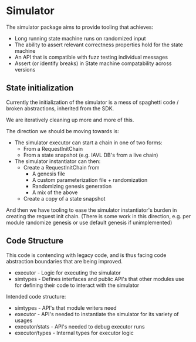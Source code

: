 # Simulator

The simulator package aims to provide tooling that achieves:

* Long running state machine runs on randomized input
* The ability to assert relevant correctness properties hold for the state machine
* An API that is compatible with fuzz testing individual messages
* Assert (or identify breaks) in State machine compatability across versions

## State initialization

Currently the initialization of the simulator is a mess of spaghetti code / broken abstractions, inherited from the SDK.

We are iteratively cleaning up more and more of this.

The direction we should be moving towards is:
* The simulator executor can start a chain in one of two forms:
    - From a RequestInitChain
    - From a state snapshot (e.g. IAVL DB's from a live chain)
* The simulator instantiator can then:
    - Create a RequestInitChain from
        - A genesis file
        - A custom parameterization file + randomization
        - Randomizing genesis generation
        - A mix of the above
    - Create a copy of a state snapshot

And then we have tooling to ease the simulator instantiator's burden in creating the request init chain.
(There is some work in this direction, e.g. per module randomize genesis or use default genesis if unimplemented)

## Code Structure

This code is contending with legacy code, and is thus facing code abstraction boundaries that are being improved.

* executor - Logic for executing the simulator
* simtypes - Defines interfaces and public API's that other modules use for defining their code to interact with the simulator

Intended code structure:

* simtypes - API's that module writers need
* executor - API's needed to instantiate the simulator for its variety of usages
* executor/stats - API's needed to debug executor runs
* executor/types - Internal types for executor logic
